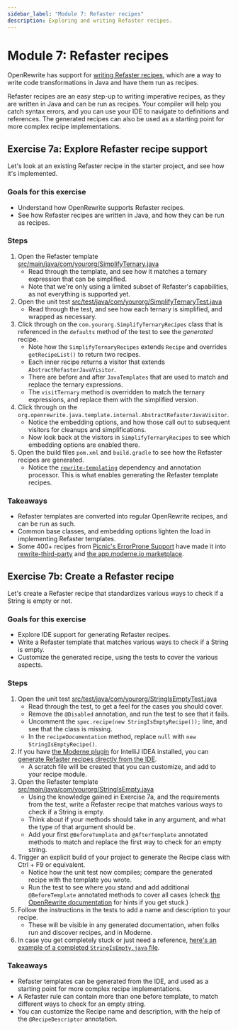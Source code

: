 ```yaml
---
sidebar_label: "Module 7: Refaster recipes"
description: Exploring and writing Refaster recipes.
---
```


# Module 7: Refaster recipes

OpenRewrite has support for [writing Refaster recipes](https://docs.openrewrite.org/authoring-recipes/refaster-recipes), which are a way to write code transformations in Java and have them run as recipes.

Refaster recipes are an easy step-up to writing imperative recipes, as they are written in Java and can be run as recipes. Your compiler will help you catch syntax errors, and you can use your IDE to navigate to definitions and references. The generated recipes can also be used as a starting point for more complex recipe implementations.

## Exercise 7a: Explore Refaster recipe support

Let's look at an existing Refaster recipe in the starter project, and see how it's implemented.

### Goals for this exercise

* Understand how OpenRewrite supports Refaster recipes.
* See how Refaster recipes are written in Java, and how they can be run as recipes.

### Steps

1. Open the Refaster template [src/main/java/com/yourorg/SimplifyTernary.java](https://github.com/moderneinc/rewrite-recipe-starter/blob/main/src/main/java/com/yourorg/SimplifyTernary.java)
   * Read through the template, and see how it matches a ternary expression that can be simplified.
   * Note that we're only using a limited subset of Refaster's capabilities, as not everything is supported yet.
2. Open the unit test [src/test/java/com/yourorg/SimplifyTernaryTest.java](https://github.com/moderneinc/rewrite-recipe-starter/blob/main/src/test/java/com/yourorg/SimplifyTernaryTest.java)
   * Read through the test, and see how each ternary is simplified, and wrapped as necessary.
3. Click through on the `com.yourorg.SimplifyTernaryRecipes` class that is referenced in the `defaults` method of the test to see the _generated_ recipe.
   * Note how the `SimplifyTernaryRecipes` extends `Recipe` and overrides `getRecipeList()` to return two recipes.
   * Each inner recipe returns a visitor that extends `AbstractRefasterJavaVisitor`.
   * There are before and after `JavaTemplates` that are used to match and replace the ternary expressions.
   * The `visitTernary` method is overridden to match the ternary expressions, and replace them with the simplified version.
4. Click through on the `org.openrewrite.java.template.internal.AbstractRefasterJavaVisitor`.
   * Notice the embedding options, and how those call out to subsequent visitors for cleanups and simplifications.
   * Now look back at the visitors in `SimplifyTernaryRecipes` to see which embedding options are enabled there.
5. Open the build files `pom.xml` and `build.gradle` to see how the Refaster recipes are generated.
   * Notice the [`rewrite-templating`](https://github.com/openrewrite/rewrite-templating) dependency and annotation processor. This is what enables generating the Refaster template recipes.

### Takeaways

* Refaster templates are converted into regular OpenRewrite recipes, and can be run as such.
* Common base classes, and embedding options lighten the load in implementing Refaster templates.
* Some 400+ recipes from [Picnic's ErrorProne Support](https://error-prone.picnic.tech/) have made it into [rewrite-third-party](https://github.com/openrewrite/rewrite-third-party) and [the app.moderne.io marketplace](https://app.moderne.io/marketplace/tech.picnic.errorprone.refasterrules).

## Exercise 7b: Create a Refaster recipe

Let's create a Refaster recipe that standardizes various ways to check if a String is empty or not.

### Goals for this exercise

* Explore IDE support for generating Refaster recipes.
* Write a Refaster template that matches various ways to check if a String is empty.
* Customize the generated recipe, using the tests to cover the various aspects.

### Steps

1. Open the unit test [src/test/java/com/yourorg/StringIsEmptyTest.java](https://github.com/moderneinc/rewrite-recipe-starter/blob/main/src/test/java/com/yourorg/StringIsEmptyTest.java)
   * Read through the test, to get a feel for the cases you should cover.
   * Remove the `@Disabled` annotation, and run the test to see that it fails.
   * Uncomment the `spec.recipe(new StringIsEmptyRecipe());` line, and see that the class is missing.
   * In the `recipeDocumentation` method, replace `null` with `new StringIsEmptyRecipe()`. 
2. If you have [the Moderne plugin](https://plugins.jetbrains.com/plugin/17565-moderne) for IntelliJ IDEA installed, you can [generate Refaster recipes directly from the IDE](../../user-documentation/moderne-ide-integration/how-to-guides/creating-recipes.md).
   * A scratch file will be created that you can customize, and add to your recipe module.
3. Open the Refaster template [src/main/java/com/yourorg/StringIsEmpty.java](https://github.com/moderneinc/rewrite-recipe-starter/blob/main/src/main/java/com/yourorg/StringIsEmpty.java)
   * Using the knowledge gained in Exercise 7a, and the requirements from the test, write a Refaster recipe that matches various ways to check if a String is empty.
   * Think about if your methods should take in any argument, and what the type of that argument should be.
   * Add your first `@BeforeTemplate` and `@AfterTemplate` annotated methods to match and replace the first way to check for an empty string.
4. Trigger an explicit build of your project to generate the Recipe class with Ctrl + F9 or equivalent.
   * Notice how the unit test now compiles; compare the generated recipe with the template you wrote.
   * Run the test to see where you stand and add additional `@BeforeTemplate` annotated methods to cover all cases (check [the OpenRewrite documentation](https://docs.openrewrite.org/authoring-recipes/refaster-recipes#refaster-template) for hints if you get stuck.)
5. Follow the instructions in the tests to add a name and description to your recipe.
   * These will be visible in any generated documentation, when folks run and discover recipes, and in Moderne.
6. In case you get completely stuck or just need a reference, [here's an example of a completed `StringIsEmpty.java` file](https://github.com/moderneinc/rewrite-recipe-starter/blob/workshop-solutions/src/main/java/com/yourorg/StringIsEmpty.java).

### Takeaways

* Refaster templates can be generated from the IDE, and used as a starting point for more complex recipe implementations.
* A Refaster rule can contain more than one before template, to match different ways to check for an empty string.
* You can customize the Recipe name and description, with the help of the `@RecipeDescriptor` annotation.